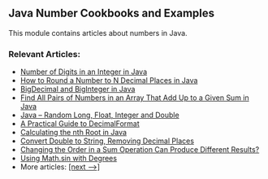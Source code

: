 ## Java Number Cookbooks and Examples

This module contains articles about numbers in Java.

### Relevant Articles: 
- [Number of Digits in an Integer in Java](https://www.baeldung.com/java-number-of-digits-in-int)
- [How to Round a Number to N Decimal Places in Java](https://www.baeldung.com/java-round-decimal-number)
- [BigDecimal and BigInteger in Java](https://www.baeldung.com/java-bigdecimal-biginteger)
- [Find All Pairs of Numbers in an Array That Add Up to a Given Sum in Java](https://www.baeldung.com/java-algorithm-number-pairs-sum)
- [Java – Random Long, Float, Integer and Double](https://www.baeldung.com/java-generate-random-long-float-integer-double)
- [A Practical Guide to DecimalFormat](https://www.baeldung.com/java-decimalformat)
- [Calculating the nth Root in Java](https://www.baeldung.com/java-nth-root)
- [Convert Double to String, Removing Decimal Places](https://www.baeldung.com/java-double-to-string)
- [Changing the Order in a Sum Operation Can Produce Different Results?](https://www.baeldung.com/java-floating-point-sum-order)
- [Using Math.sin with Degrees](https://www.baeldung.com/java-math-sin-degrees)
- More articles: [[next -->]](../core-java-numbers-2)
